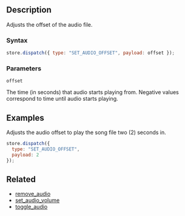 ## Description

Adjusts the offset of the audio file.

### Syntax

```javascript
store.dispatch({ type: "SET_AUDIO_OFFSET", payload: offset });
```

### Parameters

`offset`

The time (in seconds) that audio starts playing from. Negative values correspond to time until audio starts playing.

## Examples

Adjusts the audio offset to play the song file two (2) seconds in.

```javascript
store.dispatch({
  type: "SET_AUDIO_OFFSET",
  payload: 2
});
```

## Related

- [remove_audio](./remove_audio.md)
- [set_audio_volume](./set_audio_volume.md)
- [toggle_audio](./toggle_audio.md)
